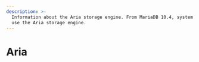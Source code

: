 ```yaml
---
description: >-
  Information about the Aria storage engine. From MariaDB 10.4, system tables
  use the Aria storage engine.
---
```


# Aria

